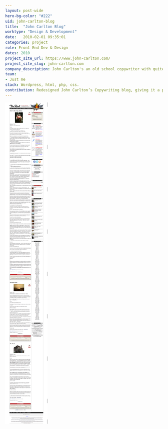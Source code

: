 ```yaml
---
layout: post-wide
hero-bg-color: "#222"
uid: john-carlton-blog
title:  "John Carlton Blog"
worktype: "Design & Development"
date:   2010-02-01 09:35:01
categories: project
role: Front End Dev & Design
dates: 2010
project_site_url: https://www.john-carlton.com/
project_site_slug: john-carlton.com
company_description: John Carlton's an old school copywriter with quite a following.
team:
- Just me
stack: Wordpress, html, php, css.
contribution: Redesigned John Carlton’s Copywriting blog, giving it a professional broadsheet newspaper look.
---
```


<div class="showcase">
	<img src="/img/john-carlton-blog/1.png" alt="john-carlton-1">
</div>
